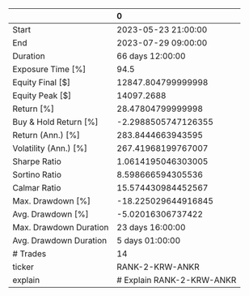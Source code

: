 |                        | 0                         |
|:-----------------------|:--------------------------|
| Start                  | 2023-05-23 21:00:00       |
| End                    | 2023-07-29 09:00:00       |
| Duration               | 66 days 12:00:00          |
| Exposure Time [%]      | 94.5                      |
| Equity Final [$]       | 12847.804799999998        |
| Equity Peak [$]        | 14097.2688                |
| Return [%]             | 28.47804799999998         |
| Buy & Hold Return [%]  | -2.2988505747126355       |
| Return (Ann.) [%]      | 283.8444663943595         |
| Volatility (Ann.) [%]  | 267.41968199767007        |
| Sharpe Ratio           | 1.0614195046303005        |
| Sortino Ratio          | 8.598666594305536         |
| Calmar Ratio           | 15.574430984452567        |
| Max. Drawdown [%]      | -18.225029644916845       |
| Avg. Drawdown [%]      | -5.02016306737422         |
| Max. Drawdown Duration | 23 days 16:00:00          |
| Avg. Drawdown Duration | 5 days 01:00:00           |
| # Trades               | 14                        |
| ticker                 | RANK-2-KRW-ANKR           |
| explain                | # Explain RANK-2-KRW-ANKR |
